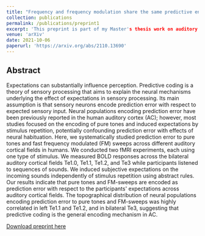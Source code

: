 ```yaml
---
title: "Frequency and frequency modulation share the same predictive encoding mechanisms in human auditory cortex"
collection: publications
permalink: /publications/preprint1
excerpt: 'This preprint is part of my Master's thesis work on auditory processing.'
venue: 'arXiv'
date: 2021-10-06
paperurl: 'https://arxiv.org/abs/2110.13690'
---
```

## Abstract
Expectations can substantially influence perception. Predictive coding is a theory of sensory processing that aims to explain the neural mechanisms underlying the effect of expectations in sensory processing. Its main assumption is that sensory neurons encode prediction error with respect to expected sensory input. Neural populations encoding prediction error have been previously reported in the human auditory cortex (AC); however, most studies focused on the encoding of pure tones and induced expectations by stimulus repetition, potentially confounding prediction error with effects of neural habituation. Here, we systematically studied prediction error to pure tones and fast frequency modulated (FM) sweeps across different auditory cortical fields in humans. We conducted two fMRI experiments, each using one type of stimulus. We measured BOLD responses across the bilateral auditory cortical fields Te1.0, Te1.1, Te1.2, and Te3 while participants listened to sequences of sounds. We induced subjective expectations on the incoming sounds independently of stimulus repetition using abstract rules. Our results indicate that pure tones and FM-sweeps are encoded as prediction error with respect to the participants' expectations across auditory cortical fields. The topographical distribution of neural populations encoding prediction error to pure tones and FM-sweeps was highly correlated in left Te1.1 and Te1.2, and in bilateral Te3, suggesting that predictive coding is the general encoding mechanism in AC.

[Download preprint here](https://arxiv.org/pdf/2110.13690.pdf)
